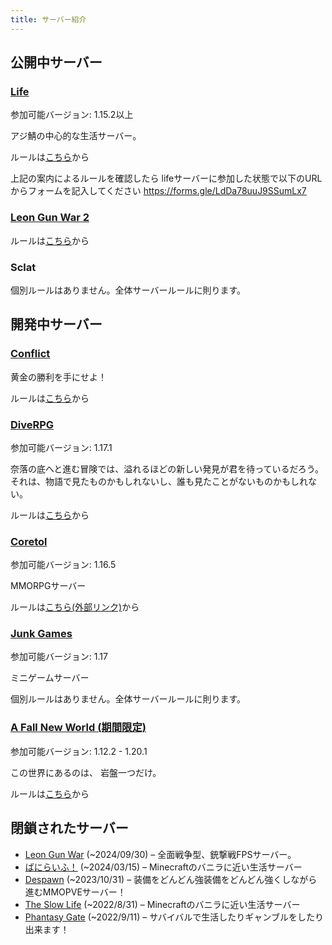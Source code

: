 ```yaml
---
title: サーバー紹介
---
```


## 公開中サーバー

### [Life](/servers/life)

参加可能バージョン: 1.15.2以上

アジ鯖の中心的な生活サーバー。

ルールは[こちら](/servers/life#ルール)から

上記の案内によるルールを確認したら
lifeサーバーに参加した状態で以下のURLからフォームを記入してください
<https://forms.gle/LdDa78uuJ9SSumLx7>

### [Leon Gun War 2](/servers/leon-gun-war-2)

ルールは[こちら](/servers/leon-gun-war-2#ルール)から

### Sclat

個別ルールはありません。全体サーバールールに則ります。

## 開発中サーバー

### [Conflict](/servers/conflict)

黄金の勝利を手にせよ！

ルールは[こちら](/servers/conflict#ルール)から

### [DiveRPG](/servers/diverpg)

参加可能バージョン: 1.17.1

奈落の底へと進む冒険では、溢れるほどの新しい発見が君を待っているだろう。
それは、物語で見たものかもしれないし、誰も見たことがないものかもしれない。

ルールは[こちら](/servers/diverpg#ルール)から

### [Coretol](https://coretol.net/)

参加可能バージョン: 1.16.5

MMORPGサーバー

ルールは[こちら(外部リンク)](https://www.coretol.net/rule)から

### [Junk Games](/servers/junk-games)

参加可能バージョン: 1.17

ミニゲームサーバー

個別ルールはありません。全体サーバールールに則ります。

### [A Fall New World (期間限定)](/servers/a-fall-new-world)

参加可能バージョン: 1.12.2 - 1.20.1

この世界にあるのは、 岩盤一つだけ。

ルールは[こちら](/servers/a-fall-new-world#ルール)から

## 閉鎖されたサーバー

- [Leon Gun War](/servers/leon-gun-war) (~2024/09/30) – 全面戦争型、銃撃戦FPSサーバー。
- [ばにらいふ！](/servers/vanilife) (~2024/03/15) – Minecraftのバニラに近い生活サーバー
- [Despawn](/servers/despawn) (~2023/10/31) – 装備をどんどん強装備をどんどん強くしながら進むMMOPVEサーバー！
- [The Slow Life](/servers/the-slow-life) (~2022/8/31) – Minecraftのバニラに近い生活サーバー
- [Phantasy Gate](/servers/phantasy-gate) (~2022/9/11) – サバイバルで生活したりギャンブルをしたり出来ます！
